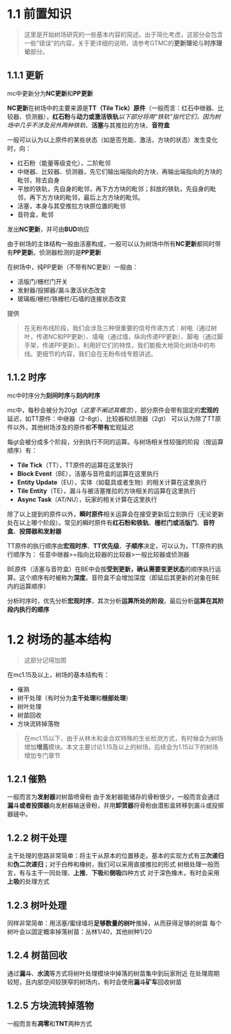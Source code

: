 # 1.1 前置知识

>这里是开始树场研究的一些基本内容的简述。出于简化考虑，这部分会包含一些“错误”的内容，关于更详细的说明，请参考GTMC的**更新理论**与**时序理论**部分。

## 1.1.1 更新

mc中更新分为**NC更新**和**PP更新**

**NC更新**在树场中的主要来源是**TT（Tile Tick）原件**（一般而言：红石中继器、比较器、侦测器），**红石粉**与**动力或激活铁轨***以下部分将用“铁轨”指代它们，因为树场中几乎不涉及另外两种铁轨*、**活塞**与其推拉的方块、**音符盒**

一般可以认为以上原件的某些状态（如是否充能、激活，方块的状态）发生变化时，向：

- 红石粉（能量等级变化），二阶毗邻
- 中继器、比较器、侦测器，先它们输出端指向的方块，再输出端指向的方块的毗邻，除去自身
- 平放的铁轨，先自身的毗邻，再下方方块的毗邻；斜放的铁轨，先自身的毗邻，再下方方块的毗邻，最后上方方块的毗邻。
- 活塞，本身与其受推拉方块原位置的毗邻
- 音符盒，毗邻

发出**NC更新**，并可由**BUD**响应

由于树场的主体结构一般由活塞构成，一般可以认为树场中所有**NC更新**都同时带有**PP更新**。侦测器检测的是**PP更新**

在树场中，纯PP更新（不带有NC更新）一般由：

- 活版门/栅栏门开关
- 发射器/投掷器/漏斗激活状态改变
- 玻璃板/栅栏/铁栅栏/石墙的连接状态改变

提供

>在无粉布线阶段，我们会涉及三种很重要的信号传递方式：树电（通过树叶，传递NC和PP更新）、墙电（通过墙，纵向传递PP更新）、脚电（通过脚手架，传递PP更新）。利用好它们的特性，我们能极大地简化树场中的布线。更细节的内容，我们会在无粉布线专题讲述。

## 1.1.2 时序

mc中时序分为**刻间时序**与**刻内时序**

mc中，每秒会被分为20gt（*这里不阐述其概念*），部分原件会带有固定的**宏观的**延迟，如TT原件：中继器（2-8gt）、比较器和侦测器（2gt）
可以认为除了TT原件以外，其他树场涉及的原件都**不带有**宏观延迟

每gt会被分成多个阶段，分别执行不同的运算。与树场相关性较强的阶段（按运算顺序）有：

- **Tile Tick**（TT），TT原件的运算在这里执行
- **Block Event**（BE），活塞与音符盒的运算在这里执行
- **Entity Update**（EU），实体（如载具或者生物）的相关计算在这里执行
- **Tile Entity**（TE），漏斗与被活塞推拉的方块相关的运算在这里执行
- **Async Task**（AT/NU），玩家的相关计算在这里执行

除了以上提到的原件以外，**瞬时原件**相关运算会在接受更新后立刻执行（无论更新处在以上哪个阶段）。常见的瞬时原件有**红石粉和铁轨**、**栅栏门或活版门**、**音符盒**、**投掷器和发射器**

TT原件的执行顺序由**宏观时序**、**TT优先级**、**子顺序**决定，可以认为，TT原件的执行顺序为：
任意中继器>=指向比较器的比较器>一般比较器或侦测器

BE原件（活塞与音符盒）在BE中会按**受到更新，确认需要变更状态**的顺序执行运算。这个顺序有时被称为**深度**。音符盒不会增加深度（即延后其更新的对象在BE内的运算顺序）

分析时序时，优先分析**宏观时序**，其次分析**运算所处的阶段**，最后分析**运算在其阶段内执行的顺序**

# 1.2 树场的基本结构

>这部分记得加图

在mc1.15及以上，树场的基本结构有：

- 催熟
- 树干处理（有时分为**主干处理**和**根部处理**）
- 树叶处理
- 树苗回收
- 方块流转掉落物

>在mc1.15以下，由于从林木和金合欢特殊的生长检测方式，有时候会为树场增加**增高**模块。本文主要讨论1.15及以上的树场，后续会为1.15以下的树场增加专门章节

## 1.2.1 催熟

一般而言为**发射器**对树苗喷骨粉
由于发射器能储存的骨粉很少，一般而言会通过**漏斗或者投掷器**向发射器输送骨粉，并用**卸货器**将骨粉由潜影盒转移到漏斗或投掷器链中。

## 1.2.2 树干处理

主干处理的思路非常简单：将主干从原本的位置移走。基本的实现方式有**三次递归**和**伪二次递归**；对于白桦和橡树，我们可以采用直接推拉的形式
树根处理一般而言，有与主干一同处理、**上推**、**下吸**和**侧吸**四种方式
对于深色橡木，有时会采用**上吸**的处理方式

## 1.2.3 树叶处理

同样非常简单：用活塞/蜜绿墙将**足够数量的树叶**推掉，从而获得足够的树苗
每个树叶会以固定概率掉落树苗：丛林1/40，其他树种1/20

## 1.2.4 树苗回收

通过**漏斗**、**水流**等方式将树叶处理模块中掉落的树苗集中到玩家附近
在处理周期较短，且内部空间较狭窄的树场内，有时会使用**漏斗矿车**回收树苗

## 1.2.5 方块流转掉落物

一般而言有**凋零**和**TNT**两种方式

